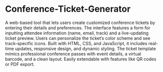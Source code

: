 # Conference-Ticket-Generator
A web-based tool that lets users create customized conference tickets by entering their details and preferences. 
The interface features a form for inputting attendee information (name, email, track) and a live-updating ticket preview. 
Users can personalize the ticket’s color scheme and see track-specific icons. 
Built with HTML, CSS, and JavaScript, it includes real-time updates, responsive design, and dynamic styling. 
The ticket template mimics professional conference passes with event details, a virtual barcode, and a clean layout. 
Easily extendable with features like QR codes or PDF export.
